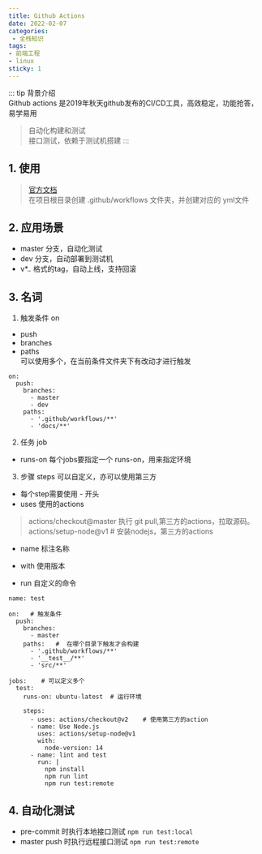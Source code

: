 ```yaml
---
title: Github Actions
date: 2022-02-07
categories:
 - 全栈知识
tags:
- 前端工程
- linux
sticky: 1
---
```


<!-- more -->
::: tip 背景介绍  
Github actions 是2019年秋天github发布的CI/CD工具，高效稳定，功能抢答，易学易用

> 自动化构建和测试    
> 接口测试，依赖于测试机搭建
:::


## 1. 使用
> [官方文档](https://docs.github.com/en/actions)    
> 在项目根目录创建 .github/workflows 文件夹，并创建对应的 yml文件   


## 2. 应用场景 
- master 分支，自动化测试    
- dev 分支，自动部署到测试机    
- v*.*.* 格式的tag，自动上线，支持回滚    

## 3. 名词
1. 触发条件 on
- push
- branches
- paths   
  可以使用多个，在当前条件文件夹下有改动才进行触发 
```
on: 
  push: 
    branches: 
      - master
      - dev
    paths: 
      - '.github/workflows/**'
      - 'docs/**'
```

2. 任务 job
- runs-on 每个jobs要指定一个 runs-on，用来指定环境

3. 步骤 steps 可以自定义，亦可以使用第三方
- 每个step需要使用 - 开头    
- uses 使用的actions
> actions/checkout@master  执行 git pull,第三方的actions，拉取源码。     
> actions/setup-node@v1  # 安装nodejs，第三方的actions  

- name 标注名称   

- with 使用版本   

- run 自定义的命令  

```
name: test 

on:   # 触发条件 
  push: 
    branches:
      - master
    paths:   #  在哪个目录下触发才会构建
      - '.github/workflows/**'
      - '__test__/**'
      - 'src/**'

jobs:    # 可以定义多个
  test: 
    runs-on: ubuntu-latest  # 运行环境

    steps: 
      - uses: actions/checkout@v2    # 使用第三方的action
      - name: Use Node.js
        uses: actions/setup-node@v1
        with: 
          node-version: 14
      - name: lint and test
        run: |
          npm install 
          npm run lint
          npm run test:remote
```

## 4. 自动化测试
- pre-commit 时执行本地接口测试   `npm run test:local`  
- master push 时执行远程接口测试   `npm run test:remote`



